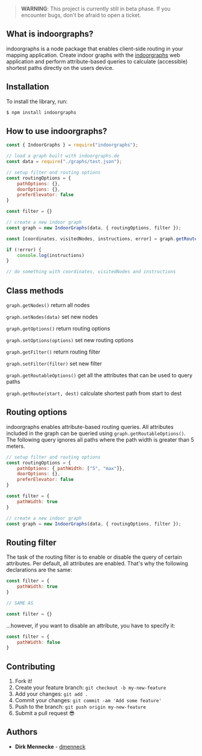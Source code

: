 > **WARNING**:
> This project is currently still in beta phase. If you encounter bugs, don't be afraid to open a ticket.

## What is indoorgraphs?

indoorgraphs is a node package that enables client-side routing in your mapping application. Create indoor graphs with the 
[indoorgraphs](https://indoorgraphs.de/) web application and perform attribute-based queries to calculate (accessible) shortest paths directly on the users device. 


## Installation

To install the library, run:

```sh
$ npm install indoorgraphs
```

## How to use indoorgraphs?

```js
const { IndoorGraphs } = require("indoorgraphs");

// load a graph built with indoorgraphs.de
const data = require("./graphs/test.json");

// setup filter and routing options
const routingOptions = {
    pathOptions: {},
    doorOptions: {},
    preferElevator: false
}

const filter = {} 

// create a new indoor graph
const graph = new IndoorGraphs(data, { routingOptions, filter });

const [coordinates, visitedNodes, instructions, error] = graph.getRoute("UG_t1", "EG_t4");

if (!error) {
    console.log(instructions)
}

// do something with coordinates, visitedNodes and instructions
```

## Class methods

`graph.getNodes()` return all nodes

`graph.setNodes(data)` set new nodes

`graph.getOptions()` return routing options

`graph.setOptions(options)` set new routing options

`graph.getFilter()` return routing filter

`graph.setFilter(filter)` set new filter

`graph.getRoutableOptions()` get all the attributes that can be used to query paths

`graph.getRoute(start, dest)` calculate shortest path from start to dest

## Routing options

indoorgraphs enables attribute-based routing queries. All attributes included in the graph can be queried using `graph.getRoutableOptions()`.
The following query ignores all paths where the path width is greater than 5 meters. 

```js
// setup filter and routing options
const routingOptions = {
    pathOptions: { pathWidth: ["5", "max"]},
    doorOptions: {},
    preferElevator: false
}

const filter = {
    pathWidth: true
} 

// create a new indoor graph
const graph = new IndoorGraphs(data, { routingOptions, filter });
```

## Routing filter

The task of the routing filter is to enable or disable the query of certain attributes. Per default, all attributes are enabled. 
That's why the following declarations are the same:

```js
const filter = {
    pathWidth: true
} 

// SAME AS

const filter = {}
```

...however, if you want to disable an attribute, you have to specify it: 

```js
const filter = {
    pathWidth: false
} 
```

## Contributing

1.  Fork it!
2.  Create your feature branch: `git checkout -b my-new-feature`
3.  Add your changes: `git add .`
4.  Commit your changes: `git commit -am 'Add some feature'`
5.  Push to the branch: `git push origin my-new-feature`
6.  Submit a pull request :sunglasses:

## Authors

* **Dirk Mennecke**  - [dmenneck](https://github.com/dmenneck)

